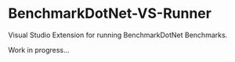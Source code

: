 # BenchmarkDotNet-VS-Runner
Visual Studio Extension for running BenchmarkDotNet Benchmarks.

Work in progress...
